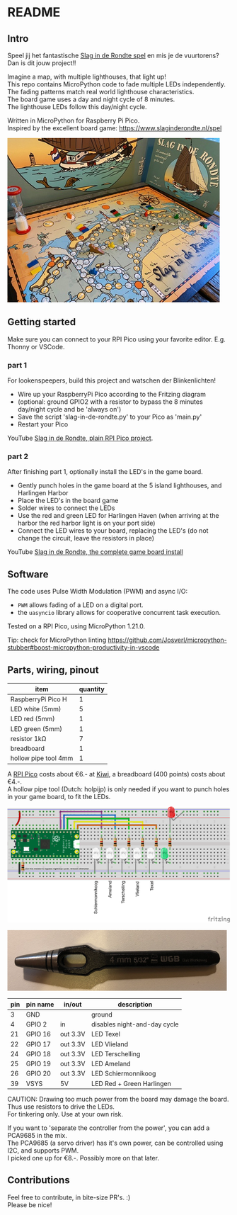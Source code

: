 # README

## Intro

Speel jij het fantastische [Slag in de Rondte spel](https://www.slaginderondte.nl/spel) en mis je de vuurtorens?  
Dan is dit jouw project!!

Imagine a map, with multiple lighthouses, that light up!  
This repo contains MicroPython code to fade multiple LEDs independently.  
The fading patterns match real world lighthouse characteristics.  
The board game uses a day and night cycle of 8 minutes.  
The lighthouse LEDs follow this day/night cycle.  

Written in MicroPython for Raspberry Pi Pico.  
Inspired by the excellent board game: <https://www.slaginderondte.nl/spel>

![Board game Slag in de Rondte](/img/SlagInDeRondte-bordspel-small.jpg)

## Getting started

Make sure you can connect to your RPI Pico using your favorite editor.
E.g. Thonny or VSCode.

### part 1

For lookenspeepers, build this project and watschen der Blinkenlichten!

- Wire up your RaspberryPi Pico according to the Fritzing diagram
- (optional: ground GPIO2 with a resistor to bypass the 8 minutes day/night cycle and be 'always on')
- Save the script 'slag-in-de-rondte.py' to your Pico as 'main.py'
- Restart your Pico

YouTube [Slag in de Rondte, plain RPI Pico project](https://youtu.be/appXGaQrQTM).

### part 2

After finishing part 1, optionally install the LED's in the game board.

- Gently punch holes in the game board at the 5 island lighthouses, and Harlingen Harbor
- Place the LED's in the board game
- Solder wires to connect the LEDs
- Use the red and green LED for Harlingen Haven
  (when arriving at the harbor the red harbor light is on your port side)
- Connect the LED wires to your board, replacing the LED's
  (do not change the circuit, leave the resistors in place)

YouTube [Slag in de Rondte, the complete game board install](https://youtu.be/C6d0tgwr8xE)

## Software

The code uses Pulse Width Modulation (PWM) and async I/O:

- `PWM` allows fading of a LED on a digital port.
- the `uasyncio` library allows for cooperative concurrent task execution.

Tested on a RPI Pico, using MicroPython 1.21.0.

Tip: check for MicroPython linting
<https://github.com/Josverl/micropython-stubber#boost-micropython-productivity-in-vscode>

## Parts, wiring, pinout

| item                  | quantity |
| ---                   | ---      |
| RaspberryPi Pico H    | 1        |
| LED white (5mm)       | 5        |
| LED red   (5mm)       | 1        |
| LED green (5mm)       | 1        |
| resistor 1kΩ          | 7        |
| breadboard            | 1        |
| hollow pipe tool 4mm  | 1        |

A [RPI Pico](https://www.raspberrypi.com/documentation/microcontrollers/raspberry-pi-pico.html)
costs about €6.- at [Kiwi](https://www.kiwi-electronics.com/nl/raspberry-pi-pico-h-10939),
a breadboard (400 points) costs about €4.-.  
A hollow pipe tool (Dutch: holpijp) is only needed if you want to punch holes in your game board, to fit the LEDs.  

![Lighthouse LEDs](/img/lighthouse-leds-rpi-pico_bb.png)

![Hollow pipe tool](/img/holpijp.png)

| pin | pin name | in/out   | description                  |
| --- | ---      | ---      | ---                          |
|  3  | GND      |          | ground                       |
|  4  | GPIO 2   | in       | disables night-and-day cycle |
| 21  | GPIO 16  | out 3.3V | LED Texel                    |
| 22  | GPIO 17  | out 3.3V | LED Vlieland                 |
| 24  | GPIO 18  | out 3.3V | LED Terschelling             |
| 25  | GPIO 19  | out 3.3V | LED Ameland                  |
| 26  | GPIO 20  | out 3.3V | LED Schiermonnikoog          |
| 39  | VSYS     | 5V       | LED Red + Green Harlingen    |

CAUTION:
Drawing too much power from the board may damage the board.  
Thus use resistors to drive the LEDs.  
For tinkering only. Use at your own risk.

If you want to 'separate the controller from the power', you can add a PCA9685 in the mix.  
The PCA9685 (a servo driver) has it's own power, can be controlled using I2C, and supports PWM.  
I picked one up for €8.-. Possibly more on that later.

## Contributions

Feel free to contribute, in bite-size PR's. :)  
Please be nice!

